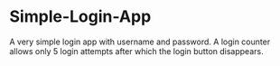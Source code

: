 # Simple-Login-App
A very simple login app with username and password. A login counter allows only 5 login attempts after which the login button disappears.
